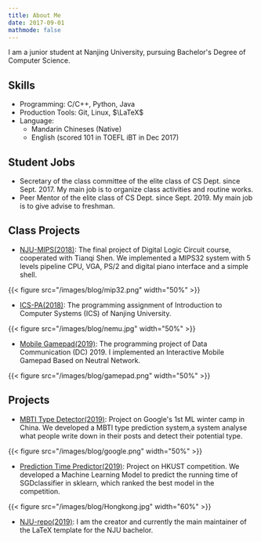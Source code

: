 ```yaml
---
title: About Me
date: 2017-09-01
mathmode: false
---
```


I am a junior student at Nanjing University, pursuing Bachelor's Degree of Computer Science.

## Skills

* Programming: C/C++, Python, Java
* Production Tools: Git, Linux, $\LaTeX$
* Language:
  * Mandarin Chineses (Native)
  * English (scored 101 in TOEFL iBT in Dec 2017)

## Student Jobs

* Secretary of the class committee of the elite class of CS Dept. since Sept. 2017. My main job is to organize class activities and routine works.
* Peer Mentor of the elite class of CS Dept. since Sept. 2019. My main job is to give advise to freshman.

## Class Projects

* [NJU-MIPS(2018)](https://github.com/zhengzangw/NJU-MIPS): The final project of Digital Logic Circuit course, cooperated with Tianqi Shen. We implemented a MIPS32 system with 5 levels pipeline CPU, VGA, PS/2 and digital piano interface and a simple shell.

{{< figure src="/images/blog/mip32.png" width="50%" >}}

* [ICS-PA(2018)](https://github.com/zhengzangw/ICS-PA-2018): The programming assignment of Introduction to Computer Systems (ICS) of Nanjing University.

{{< figure src="/images/blog/nemu.jpg" width="50%" >}}

* [Mobile Gamepad(2019)](https://github.com/zhengzangw/Mobile-Gamepad): The programming project of Data Communication (DC) 2019. I implemented an Interactive Mobile Gamepad Based on Neutral Network.

{{< figure src="/images/blog/gamepad.png" width="50%" >}}

## Projects

* [MBTI Type Detector(2019)](https://github.com/zhengzangw/MBTI-Type-Detector): Project on Google's 1st ML winter camp in China. We developed a MBTI type prediction system,a system analyse what people write down in their posts and detect their potential type.

{{< figure src="/images/blog/google.png" width="50%" >}}

* [Prediction Time Predictor(2019)](https://github.com/zhengzangw/Hongkong-Project): Project on HKUST competition. We developed a Machine Learning Model to predict the running time of SGDclassifier in sklearn, which ranked the best model in the competition.

{{< figure src="/images/blog/Hongkong.jpg" width="60%" >}}

* [NJU-repo(2019)](https://github.com/zhengzangw/njurepo): I am the creator and currently the main maintainer of the LaTeX template for the NJU bachelor.